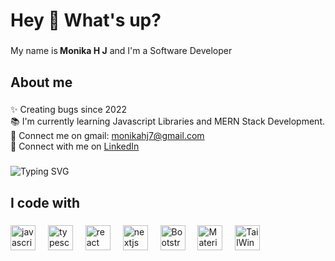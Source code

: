 <h1 align="left">Hey 👋 What's up?</h1>

###

<p align="left">My name is<span><b> Monika H J</b></span> and I'm a Software Developer</p>

###

<h2 align="left">About me</h2>

###

<p align="left">✨ Creating bugs since 2022<br>📚 I'm currently learning Javascript Libraries and MERN Stack Development.<br> 📧 Connect me on gmail: <a href="mailto:monikahj7@gmail.com">monikahj7@gmail.com </a><br>💬  Connect with me on <a href="https://www.linkedin.com/in/monika-h-j-80517122a/">LinkedIn</a></p>

###

![Typing SVG](https://readme-typing-svg.herokuapp.com?font=Fira+Code&pause=1000&width=435&lines=Hi%F0%9F%91%8B+I+am+Monika;Welcome+to+my+Github+profile)

###

<h2 align="left">I code with</h2>

###

<div align="left">
  <img src="https://cdn.jsdelivr.net/gh/devicons/devicon/icons/javascript/javascript-original.svg" height="40" alt="javascript logo"  />
  <img width="12" />
  <img src="https://cdn.jsdelivr.net/gh/devicons/devicon/icons/typescript/typescript-original.svg" height="40" alt="typescript logo"  />
  <img width="12" />
  <img src="https://cdn.jsdelivr.net/gh/devicons/devicon/icons/react/react-original.svg" height="40" alt="react logo"  />
  <img width="12" />
  <img src="https://cdn.jsdelivr.net/gh/devicons/devicon/icons/nextjs/nextjs-original.svg" height="40" alt="nextjs logo"  />
  <img width="12" />
<!--   <img src="https://cdn.jsdelivr.net/gh/devicons/devicon/icons/storybook/storybook-original.svg" height="40" alt="storybook logo"  />
  <img width="12" />
  <img src="https://cdn.jsdelivr.net/gh/devicons/devicon/icons/nodejs/nodejs-original.svg" height="40" alt="nodejs logo"  />
  <img width="12" />
  <img src="https://cdn.jsdelivr.net/gh/devicons/devicon/icons/jest/jest-plain.svg" height="40" alt="jest logo"  />
   <img width="12" />
  <img src="https://upload.wikimedia.org/wikipedia/commons/thumb/9/96/Sass_Logo_Color.svg/1200px-Sass_Logo_Color.svg.png" height="40" alt="Sass" />
  <img width="12" /> -->
  <img src="https://cdn.worldvectorlogo.com/logos/bootstrap-4.svg" height="40" alt="Bootstrap" />
  <img width="12" />
  <img src="https://media.zeemly.com/zeemly/product/material-ui.png" height="40" alt="Material UI" />
  <img width="12"/>
  <img src="https://upload.wikimedia.org/wikipedia/commons/thumb/d/d5/Tailwind_CSS_Logo.svg/1024px-Tailwind_CSS_Logo.svg.png" height="40" alt="TailWind" />
  <img width="12"/>
</div>

###
